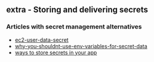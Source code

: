 ## extra - Storing and delivering secrets
 
### Articles with secret management alternatives
- [ec2-user-data-secret ](https://filip5114.github.io/ec2-user-data-secret)   
- [why-you-shouldnt-use-env-variables-for-secret-data](https://diogomonica.com/2017/03/27/why-you-shouldnt-use-env-variables-for-secret-data)   
- [ways to store secrets in your app](https://medium.com/poka-techblog/the-best-way-to-store-secrets-in-your-app-is-not-to-store-secrets-in-your-app-308a6807d3ed)    
